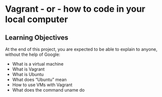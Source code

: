 # Vagrant - or - how to code in your local computer

## Learning Objectives
At the end of this project, you are expected to be able to explain to anyone, without the help of Google:

* What is a virtual machine
* What is Vagrant
* What is Ubuntu
* What does “Ubuntu” mean
* How to use VMs with Vagrant
* What does the command uname do
